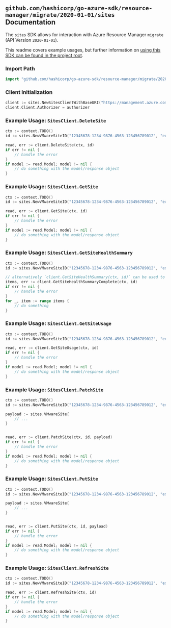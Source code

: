 
## `github.com/hashicorp/go-azure-sdk/resource-manager/migrate/2020-01-01/sites` Documentation

The `sites` SDK allows for interaction with Azure Resource Manager `migrate` (API Version `2020-01-01`).

This readme covers example usages, but further information on [using this SDK can be found in the project root](https://github.com/hashicorp/go-azure-sdk/tree/main/docs).

### Import Path

```go
import "github.com/hashicorp/go-azure-sdk/resource-manager/migrate/2020-01-01/sites"
```


### Client Initialization

```go
client := sites.NewSitesClientWithBaseURI("https://management.azure.com")
client.Client.Authorizer = authorizer
```


### Example Usage: `SitesClient.DeleteSite`

```go
ctx := context.TODO()
id := sites.NewVMwareSiteID("12345678-1234-9876-4563-123456789012", "example-resource-group", "vmwareSiteName")

read, err := client.DeleteSite(ctx, id)
if err != nil {
	// handle the error
}
if model := read.Model; model != nil {
	// do something with the model/response object
}
```


### Example Usage: `SitesClient.GetSite`

```go
ctx := context.TODO()
id := sites.NewVMwareSiteID("12345678-1234-9876-4563-123456789012", "example-resource-group", "vmwareSiteName")

read, err := client.GetSite(ctx, id)
if err != nil {
	// handle the error
}
if model := read.Model; model != nil {
	// do something with the model/response object
}
```


### Example Usage: `SitesClient.GetSiteHealthSummary`

```go
ctx := context.TODO()
id := sites.NewVMwareSiteID("12345678-1234-9876-4563-123456789012", "example-resource-group", "vmwareSiteName")

// alternatively `client.GetSiteHealthSummary(ctx, id)` can be used to do batched pagination
items, err := client.GetSiteHealthSummaryComplete(ctx, id)
if err != nil {
	// handle the error
}
for _, item := range items {
	// do something
}
```


### Example Usage: `SitesClient.GetSiteUsage`

```go
ctx := context.TODO()
id := sites.NewVMwareSiteID("12345678-1234-9876-4563-123456789012", "example-resource-group", "vmwareSiteName")

read, err := client.GetSiteUsage(ctx, id)
if err != nil {
	// handle the error
}
if model := read.Model; model != nil {
	// do something with the model/response object
}
```


### Example Usage: `SitesClient.PatchSite`

```go
ctx := context.TODO()
id := sites.NewVMwareSiteID("12345678-1234-9876-4563-123456789012", "example-resource-group", "vmwareSiteName")

payload := sites.VMwareSite{
	// ...
}


read, err := client.PatchSite(ctx, id, payload)
if err != nil {
	// handle the error
}
if model := read.Model; model != nil {
	// do something with the model/response object
}
```


### Example Usage: `SitesClient.PutSite`

```go
ctx := context.TODO()
id := sites.NewVMwareSiteID("12345678-1234-9876-4563-123456789012", "example-resource-group", "vmwareSiteName")

payload := sites.VMwareSite{
	// ...
}


read, err := client.PutSite(ctx, id, payload)
if err != nil {
	// handle the error
}
if model := read.Model; model != nil {
	// do something with the model/response object
}
```


### Example Usage: `SitesClient.RefreshSite`

```go
ctx := context.TODO()
id := sites.NewVMwareSiteID("12345678-1234-9876-4563-123456789012", "example-resource-group", "vmwareSiteName")

read, err := client.RefreshSite(ctx, id)
if err != nil {
	// handle the error
}
if model := read.Model; model != nil {
	// do something with the model/response object
}
```
